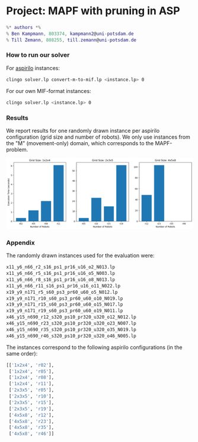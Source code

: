 # Project: MAPF with pruning in ASP

```lua
%* authors *%
% Ben Kampmann, 803374, kampmann2@uni-potsdam.de
% Till Zemann, 808255, till.zemann@uni-potsdam.de
```

### How to run our solver

For [aspirilo](https://asprilo.github.io/) instances:
```bash
clingo solver.lp convert-m-to-mif.lp <instance.lp> 0
```

For our own MIF-format instances:
```bash
clingo solver.lp <instance.lp> 0
```

### Results

We report results for one randomly drawn instance per aspirilo configuration (grid size and number of robots).
We only use instances from the "M" (movement-only) domain, which corresponds to the MAPF-problem.

![](images/fig1.png)

### Appendix

The randomly drawn instances used for the evaluation were:

```txt
x11_y6_n66_r2_s16_ps1_pr16_u16_o2_N013.lp
x11_y6_n66_r5_s16_ps1_pr16_u16_o5_N003.lp
x11_y6_n66_r8_s16_ps1_pr16_u16_o8_N013.lp
x11_y6_n66_r11_s16_ps1_pr16_u16_o11_N022.lp
x19_y9_n171_r5_s60_ps3_pr60_u60_o5_N012.lp
x19_y9_n171_r10_s60_ps3_pr60_u60_o10_N019.lp
x19_y9_n171_r15_s60_ps3_pr60_u60_o15_N017.lp
x19_y9_n171_r19_s60_ps3_pr60_u60_o19_N011.lp
x46_y15_n690_r12_s320_ps10_pr320_u320_o12_N012.lp
x46_y15_n690_r23_s320_ps10_pr320_u320_o23_N007.lp
x46_y15_n690_r35_s320_ps10_pr320_u320_o35_N019.lp
x46_y15_n690_r46_s320_ps10_pr320_u320_o46_N005.lp
```

The instances correspond to the following aspirilo configurations (in the same order):

```py
[['1x2x4', 'r02'],
 ['1x2x4', 'r05'],
 ['1x2x4', 'r08'],
 ['1x2x4', 'r11'],
 ['2x3x5', 'r05'],
 ['2x3x5', 'r10'],
 ['2x3x5', 'r15'],
 ['2x3x5', 'r19'],
 ['4x5x8', 'r12'],
 ['4x5x8', 'r23'],
 ['4x5x8', 'r35'],
 ['4x5x8', 'r46']]
```
